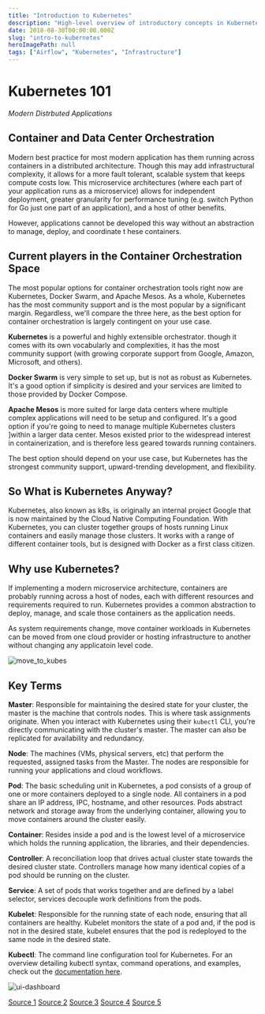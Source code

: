 ```yaml
---
title: "Introduction to Kubernetes"
description: "High-level overview of introductory concepts in Kubernetes."
date: 2018-08-30T00:00:00.000Z
slug: "intro-to-kubernetes"
heroImagePath: null
tags: ["Airflow", "Kubernetes", "Infrastructure"]
---
```


# Kubernetes 101
_Modern Distrbuted Applications_

## Container and Data Center Orchestration

Modern best practice for most modern application has them running across containers in a distributed architecture. Though this may add infrastructural complexity, it allows for a more fault tolerant, scalable system that keeps compute costs low. This microservice architectures (where each part of your application runs as a microservice) allows for independent deployment, greater granularity for performance tuning (e.g. switch Python for Go just one part of an application), and a host of other benefits.

However, applications cannot be developed this way without an abstraction to manage, deploy, and coordinate t hese containers.

## Current players in the Container Orchestration Space

The most popular options for container orchestration tools right now are Kubernetes, Docker Swarm, and Apache Mesos. As a whole, Kubernetes  has the most community support and is the most popular by a significant margin. Regardless, we'll compare the three here, as the best option for container orchestration is largely contingent on your use case.

**Kubernetes** is a powerful and highly extensible orchestrator. though it comes with its own vocabularly and complexities, it has the most community support (with growing corporate support from Google, Amazon, Microsoft, and others).

**Docker Swarm** is very simple to set up, but is not as robust as Kubernetes. It's a good option if simplicity is desired and your services are limited to those provided by Docker Compose.

**Apache Mesos** is more suited for large data centers where multiple complex applications will need to be setup and configured. It's a good option if you're going to need to manage multiple Kubernetes clusters ]within a larger data center. Mesos existed prior to the widespread interest in containerization, and is therefore less geared towards running containers.

The best option should depend on your use case, but Kubernetes has the strongest community support, upward-trending development, and flexibility.


## So What is Kubernetes Anyway?

Kubernetes, also known as k8s, is originally an internal project Google that is now maintained by the Cloud Native Computing  Foundation. With Kubernetes, you can cluster together groups of hosts running Linux containers and easily manage those clusters. It works with a range of different container tools, but is designed with Docker as a first class citizen.

    
## Why use Kubernetes?

If implementing a modern microservice architecture, containers are probably running across a host of nodes, each with different resources and requirements required to run. Kubernetes provides a common abstraction to deploy, manage, and scale those containers as the application needs. 

As system requirements change, move container workloads in Kubernetes can be moved from one cloud provider or hosting infrastructure to another without changing any applicatoin level code.

![move_to_kubes](https://assets.astronomer.io/website/img/guides/move_to_kubes.jpg)


## Key Terms

**Master**: Responsible for maintaining the desired state for your cluster, the master is the machine that controls nodes. This is where task assignments originate. When you interact with Kubernetes using their `kubectl` CLI, you're directly communicating with the cluster's master. The master can also be replicated for availability and redundancy.

**Node**: The machines (VMs, physical servers, etc) that perform the requested, assigned tasks from the Master. The nodes are responsible for running your applications and cloud workflows.

**Pod**: The basic scheduling unit in Kubernetes, a pod consists of a group of one or more containers deployed to a single node. All containers in a pod share an IP address, IPC, hostname, and other resources. Pods abstract network and storage away from the underlying container, allowing you to move containers around the cluster easily.

**Container**: Resides inside a pod and is the lowest level of a microservice which holds the running application, the libraries, and their dependencies. 

**Controller**: A reconciliation loop that drives actual cluster state towards the desired cluster state. Controllers manage how many identical copies of a pod should be running on the cluster.

**Service**: A set of pods that works together and are defined by a label selector, services decouple work definitions from the pods.

**Kubelet**: Responsible for the running state of each node, ensuring that all containers are healthy. Kubelet monitors the state of a pod and, if the pod is not in the desired state, kubelet ensures that the pod is redeployed to the same node in the desired state.

**Kubectl**: The command line configuration tool for Kubernetes. For an overview detailing kubectl syntax, command operations, and examples, check out the [documentation here](https://kubernetes.io/docs/reference/kubectl/overview/).

![ui-dashboard](https://assets.astronomer.io/website/img/guides/ui-dashboard.png)



[Source 1](https://searchitoperations.techtarget.com/definition/Google-Kubernetes)
[Source 2](https://codefresh.io/kubernetes-tutorial/kubernetes-vs-docker-swarm-vs-apache-mesos/)
[Source 3](https://en.wikipedia.org/wiki/Kubernetes#Controllers)
[Source 4](https://www.redhat.com/en/topics/containers/what-is-kubernetes)
[Source 5](https://kubernetes.io/docs/concepts/overview/components/)



